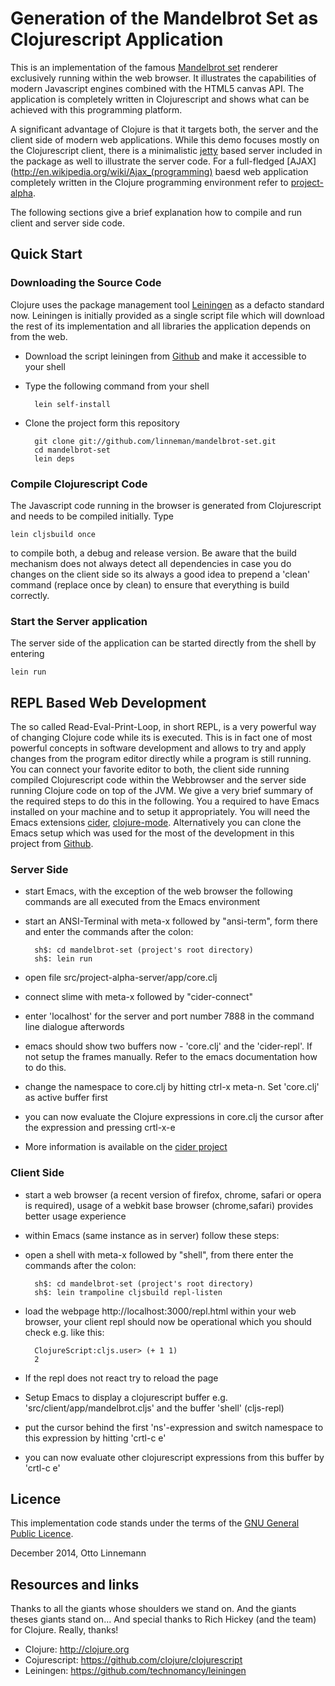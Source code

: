 # Generation of the Mandelbrot Set as Clojurescript Application

This is an implementation of the famous [Mandelbrot set](http://en.wikipedia.org/wiki/Mandelbrot_set) renderer exclusively running within the web browser. It illustrates the capabilities of modern Javascript engines combined with the HTML5 canvas API. The application is completely written in Clojurescript and shows what can be achieved with this programming platform.

A significant advantage of Clojure is that it targets both, the server and the client side of modern web applications. While this demo focuses mostly on the Clojurescript client, there is a minimalistic [jetty](http://eclipse.org/jetty) based server included in the package as well to illustrate the server code. For a full-fledged [AJAX](http://en.wikipedia.org/wiki/Ajax_(programming) baesd web application completely written in the Clojure programming environment refer to [project-alpha](http://project-alpha.org).

The following sections give a brief explanation how to compile and run client and server side code.

## Quick Start

### Downloading the Source Code
Clojure uses the package management tool [Leiningen](https://github.com/technomancy/leiningen) as a defacto standard now. Leiningen is initially provided as a single script file which will download the rest of its implementation and all libraries the application depends on from the web.

* Download the script leiningen from [Github](https://github.com/technomancy/leiningen) and make it accessible to your shell
* Type the following command from your shell

        lein self-install

* Clone the project form this repository

        git clone git://github.com/linneman/mandelbrot-set.git
        cd mandelbrot-set
        lein deps

### Compile Clojurescript Code

The Javascript code running in the browser is generated from Clojurescript and needs to be compiled initially. Type

    lein cljsbuild once

to compile both, a debug and release version. Be aware that the build mechanism does not always detect all dependencies in case you do changes on the client side so its always a good idea to prepend a 'clean' command (replace once by clean) to ensure that everything is build correctly.

### Start the Server application

The server side of the application can be started directly from the shell by entering

    lein run

##  REPL Based Web Development
The so called Read-Eval-Print-Loop, in short REPL, is a very powerful way of changing Clojure code while its is executed. This is in fact one of most powerful concepts in software development and allows to try and apply changes from the program editor directly while a program is still running. You can connect your favorite editor to both, the client side running compiled Clojurescript code within the Webbrowser and the server side running Clojure code on top of the JVM. We give a very brief summary of the required steps to do this in the following. You a required to have Emacs installed on your machine and to setup it appropriately. You will need the Emacs extensions [cider](https://github.com/clojure-emacs/cider), [clojure-mode](https://github.com/technomancy/clojure-mode). Alternatively you can clone the Emacs setup which was used for the most of the development in this project from [Github](https://github.com/linneman/emacs-setup).

### Server Side
* start Emacs, with the exception of the web browser the following commands are all executed from the Emacs environment
* start an ANSI-Terminal with meta-x followed by "ansi-term", form there and enter the commands after the colon:

        sh$: cd mandelbrot-set (project's root directory)
        sh$: lein run
* open file src/project-alpha-server/app/core.clj
* connect slime with meta-x followed by "cider-connect"
* enter 'localhost' for the server and port number 7888 in the command line dialogue afterwords
* emacs should show two buffers now - 'core.clj' and the 'cider-repl'. If not setup the frames manually. Refer to the emacs documentation how to do this.
* change the namespace to core.clj by hitting ctrl-x meta-n. Set 'core.clj' as active buffer first
* you can now evaluate the Clojure expressions in core.clj the cursor after the expression and pressing crtl-x-e
* More information is available on the [cider project](https://github.com/clojure-emacs/cider)

### Client Side
* start a web browser (a recent version of firefox, chrome, safari or opera is required), usage of a webkit base browser (chrome,safari) provides better usage experience
* within Emacs (same instance as in server) follow these steps:
* open a shell with meta-x followed by "shell", from there enter the commands after the colon:

        sh$: cd mandelbrot-set (project's root directory)
        sh$: lein trampoline cljsbuild repl-listen
* load the webpage http://localhost:3000/repl.html within your web browser, your client repl should now be operational which you should check e.g. like this:

        ClojureScript:cljs.user> (+ 1 1)
        2
* If the repl does not react try to reload the page
* Setup Emacs to display a clojurescript buffer e.g. 'src/client/app/mandelbrot.cljs' and the buffer 'shell' (cljs-repl)
* put the cursor behind the first 'ns'-expression and switch namespace to this expression by hitting 'crtl-c e'
* you can now evaluate other clojurescript expressions from this buffer by 'crtl-c e'

## Licence
This implementation code stands under the terms of the
[GNU General Public Licence](http://www.gnu.org/licenses/gpl.html).

December 2014, Otto Linnemann

## Resources and links
Thanks to all the giants whose shoulders we stand on. And the giants theses giants stand on...
And special thanks to Rich Hickey (and the team) for Clojure. Really, thanks!

* Clojure: http://clojure.org
* Cojurescript: https://github.com/clojure/clojurescript
* Leiningen: https://github.com/technomancy/leiningen
